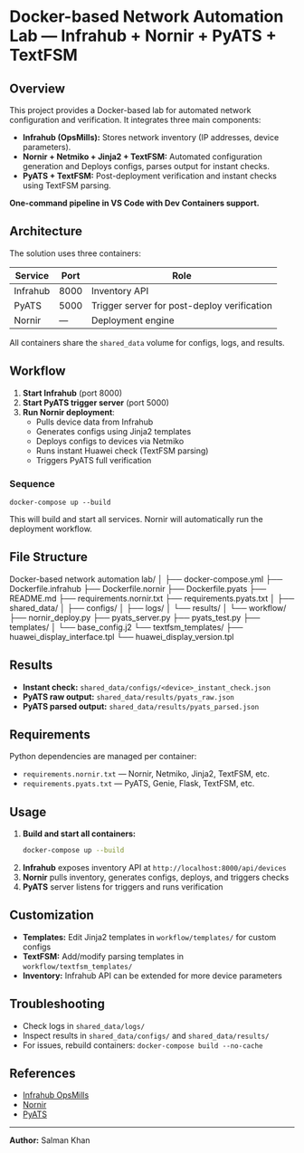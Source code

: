 
# Docker-based Network Automation Lab — Infrahub + Nornir + PyATS + TextFSM

## Overview
This project provides a Docker-based lab for automated network configuration and verification. It integrates three main components:

- **Infrahub (OpsMills):** Stores network inventory (IP addresses, device parameters).
- **Nornir + Netmiko + Jinja2 + TextFSM:** Automated configuration generation and Deploys configs, parses output for instant checks.
- **PyATS + TextFSM:** Post-deployment verification and instant checks using TextFSM parsing.

**One-command pipeline in VS Code with Dev Containers support.**

## Architecture
The solution uses three containers:

| Service   | Port  | Role                                      |
|-----------|-------|-------------------------------------------|
| Infrahub  | 8000  | Inventory API                             |
| PyATS     | 5000  | Trigger server for post-deploy verification|
| Nornir    | —     | Deployment engine                         |

All containers share the `shared_data` volume for configs, logs, and results.

## Workflow
1. **Start Infrahub** (port 8000)
2. **Start PyATS trigger server** (port 5000)
3. **Run Nornir deployment**:
    - Pulls device data from Infrahub
    - Generates configs using Jinja2 templates
    - Deploys configs to devices via Netmiko
    - Runs instant Huawei check (TextFSM parsing)
    - Triggers PyATS full verification

### Sequence
```
docker-compose up --build
```
This will build and start all services. Nornir will automatically run the deployment workflow.

## File Structure


Docker-based network automation lab/
│
├── docker-compose.yml
├── Dockerfile.infrahub
├── Dockerfile.nornir
├── Dockerfile.pyats
├── README.md
├── requirements.nornir.txt
├── requirements.pyats.txt
│
├── shared_data/
│   ├── configs/
│   ├── logs/
│   └── results/
│
└── workflow/
    ├── nornir_deploy.py
    ├── pyats_server.py
    ├── pyats_test.py
    ├── templates/
    │   └── base_config.j2
    └── textfsm_templates/
        ├── huawei_display_interface.tpl
        └── huawei_display_version.tpl


## Results

- **Instant check:** `shared_data/configs/<device>_instant_check.json`
- **PyATS raw output:** `shared_data/results/pyats_raw.json`
- **PyATS parsed output:** `shared_data/results/pyats_parsed.json`

## Requirements

Python dependencies are managed per container:

- `requirements.nornir.txt` — Nornir, Netmiko, Jinja2, TextFSM, etc.
- `requirements.pyats.txt` — PyATS, Genie, Flask, TextFSM, etc.

## Usage

1. **Build and start all containers:**
    ```bash
    docker-compose up --build
    ```
2. **Infrahub** exposes inventory API at `http://localhost:8000/api/devices`
3. **Nornir** pulls inventory, generates configs, deploys, and triggers checks
4. **PyATS** server listens for triggers and runs verification

## Customization

- **Templates:** Edit Jinja2 templates in `workflow/templates/` for custom configs
- **TextFSM:** Add/modify parsing templates in `workflow/textfsm_templates/`
- **Inventory:** Infrahub API can be extended for more device parameters

## Troubleshooting

- Check logs in `shared_data/logs/`
- Inspect results in `shared_data/configs/` and `shared_data/results/`
- For issues, rebuild containers: `docker-compose build --no-cache`

## References

- [Infrahub OpsMills](https://opsmills.com/infrahub)
- [Nornir](https://nornir.readthedocs.io/en/latest/)
- [PyATS](https://developer.cisco.com/pyats/)

---
**Author:** Salman Khan